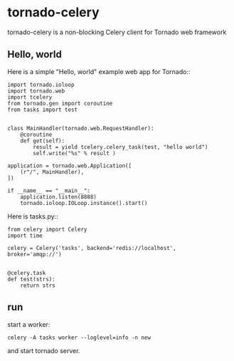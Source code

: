tornado-celery
==============

tornado-celery is a non-blocking Celery client for Tornado web framework


Hello, world
------------

Here is a simple "Hello, world" example web app for Tornado::

    import tornado.ioloop
    import tornado.web
    import tcelery
    from tornado.gen import coroutine
    from tasks import test
    
    
    class MainHandler(tornado.web.RequestHandler):
        @coroutine
        def get(self):
            result = yield tcelery.celery_task(test, "hello world")
            self.write("%s" % result )

    application = tornado.web.Application([
        (r"/", MainHandler),
    ])

    if __name__ == "__main__":
        application.listen(8888)
        tornado.ioloop.IOLoop.instance().start()

Here is tasks.py::

    from celery import Celery
    import time 

    celery = Celery('tasks', backend='redis://localhost', broker='amqp://')


    @celery.task
    def test(strs):
        return strs


run 
---------------

start a worker:

    celery -A tasks worker --loglevel=info -n new

and start tornado server.    